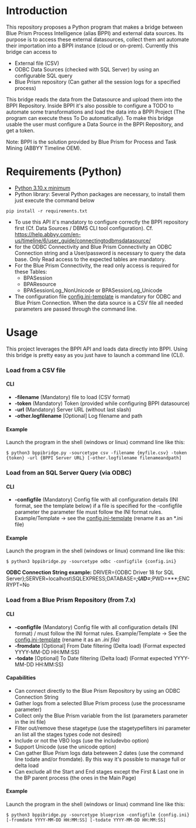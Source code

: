 # Introduction

This repository proposes a Python program that makes a bridge between Blue Prism Process Intelligence (alias BPPI) and external data sources. Its purpose is to access these external datasources, collect them ant automate their importation into a BPPI instance (cloud or on-prem). Currently this bridge can access to
* External file (CSV)
* ODBC Data Sources (checked with SQL Server) by using an configurable SQL query
* Blue Prism repository (Can gather all the session logs for a specified process)  

This bridge reads the data from the Datasource and upload them into the BPPI Repository. Inside BPPI it's also possible to configure a TODO to automate some transformations and load the data into a BPPI Project (The program can execute thess To Do automatically). To make this bridge usable the user must configure a Data Source in the BPPI Repository, and get a token.  

Note: BPPI is the solution provided by Blue Prism for Process and Task Mining (ABBYY Timeline OEM).

# Requirements (Python)
* [Python 3.10.x minimum](https://www.python.org/downloads/release/python-3100)
* Python library: Several Python packages are necessary, to install them just execute the command below
```
pip install -r requirements.txt
```
* To use this API it's mandatory to configure correctly the BPPI repository first (Cf. Data Sources / DBMS CLI tool configuration). Cf. https://help.abbyy.com/en-us/timeline/6/user_guide/connectingtodbmsdatasource/
* for the ODBC Connectivity and Blue Prism Connectivity an ODBC Connection string and a User/password is necessary to query the data base. Only Read access to the expected tables are mandatory. 
* For the Blue Prism Connectivity, the read only access is required for these Tables:
  * BPASession
  * BPAResource 
  * BPASessionLog_NonUnicode or BPASessionLog_Unicode
* The configuration file [config.ini-template](https://github.com/datacorner/pyBPPIBridge/blob/main/config.ini-template) is mandatory for ODBC and Blue Prism Connection. When the data source is a CSV file all needed parameters are passed through the command line.

# Usage 
This project leverages the BPPI API and loads data directly into BPPI. Using this bridge is pretty easy as you just have to launch a command line (CLI).
### Load from a CSV file
#### CLI 
* **-filename** (Mandatory) file to load (CSV format)
* **-token** (Mandatory) Token (provided while configuring BPPI datasource)
* **-url** (Mandatory) Server URL (without last slash)
* **-other.logfilename** [Optional] Log filename and path
#### Example
Launch the program in the shell (windows or linux) command line like this:
```
$ python3 bppibridge.py -sourcetype csv -filename {myfile.csv} -token {token} -url {BPPI Server URL} [-other.logfilename filenameandpath] 
```
### Load from an SQL Server Query (via ODBC)
#### CLI 
* **-configfile** (Mandatory) Config file with all configuration details (INI format, see the template below)
if a file is specified for the -configfile parameter the parameter file must follow the INI format rules. Example/Template -> see the [config.ini-template](https://github.com/datacorner/pyBPPIBridge/blob/main/config.ini-template)  (rename it as an *.ini file)
#### Example
Launch the program in the shell (windows or linux) command line like this:
```
$ python3 bppibridge.py -sourcetype odbc -configfile {config.ini}
```
**ODBC Connection String example:** DRIVER={ODBC Driver 18 for SQL Server};SERVER=localhost\SQLEXPRESS;DATABASE=***;UID=***;PWD=***;ENCRYPT=No

### Load from a Blue Prism Repository (from 7.x)  
#### CLI 
* **-configfile** (Mandatory) Config file with all configuration details (INI format) / must follow the INI format rules. Example/Template -> See the [config.ini-template](https://github.com/datacorner/pyBPPIBridge/blob/main/config.ini-template) (rename it as an *.ini file)*
* **-fromdate** [Optional] From Date filtering (Delta load) (Format expected YYYY-MM-DD HH:MM:SS)
* **-todate** [Optional] To Date filtering (Delta load) (Format expected YYYY-MM-DD HH:MM:SS)
#### Capabilities
* Can connect directly to the Blue Prism Repository by using an ODBC Connection String
* Gather logs from a selected Blue Prism process (use the processname parameter)
* Collect only the Blue Prism variable from the list (parameters parameter in the ini file)
* Filter out/remove these stagetype (use the stagetypefilters ini parameter an list all the stages types code not desired)
* Include or not the VBO logs (use the includevbo option)
* Support Unicode (use the unicode option)
* Can gather Blue Prism logs data beteween 2 dates (use the command line todate and/or fromdate). By this way it's possible to manage full or delta load
* Can exclude all the Start and End stages except the First & Last one in the BP parent process (the ones in the Main Page)
#### Example
Launch the program in the shell (windows or linux) command line like this:
```
$ python3 bppibridge.py -sourcetype blueprism -configfile {config.ini} [-fromdate YYYY-MM-DD HH:MM:SS] [-todate YYYY-MM-DD HH:MM:SS]
```

